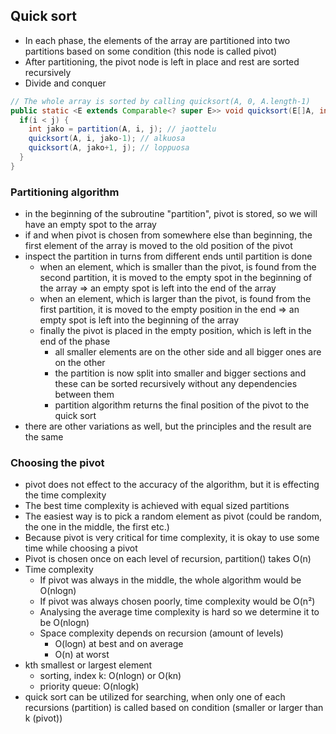 ## Quick sort

- In each phase, the elements of the array are partitioned into two partitions based on some condition (this node is called pivot)
- After partitioning, the pivot node is left in place and rest are sorted recursively
- Divide and conquer

```java
// The whole array is sorted by calling quicksort(A, 0, A.length-1)
public static <E extends Comparable<? super E>> void quicksort(E[]A, int i, int j) {
  if(i < j) {
    int jako = partition(A, i, j); // jaottelu
    quicksort(A, i, jako-1); // alkuosa
    quicksort(A, jako+1, j); // loppuosa
  }
}
```

### Partitioning algorithm

- in the beginning of the subroutine "partition", pivot is stored, so we will have an empty spot to the array
- if and when pivot is chosen from somewhere else than beginning, the first element of the array is moved to the old position of the pivot
- inspect the partition in turns from different ends until partition is done
  - when an element, which is smaller than the pivot, is found from the second partition, it is moved to the empty spot in the beginning of the array => an empty spot is left into the end of the array
  - when an element, which is larger than the pivot, is found from the first partition, it is moved to the empty position in the end => an empty spot is left into the beginning of the array
  - finally the pivot is placed in the empty position, which is left in the end of the phase
    - all smaller elements are on the other side and all bigger ones are on the other
    - the partition is now split into smaller and bigger sections and these can be sorted recursively without any dependencies between them
    - partition algorithm returns the final position of the pivot to the quick sort
- there are other variations as well, but the principles and the result are the same

### Choosing the pivot

- pivot does not effect to the accuracy of the algorithm, but it is effecting the time complexity
- The best time complexity is achieved with equal sized partitions
- The easiest way is to pick a random element as pivot (could be random, the one in the middle, the first etc.)
- Because pivot is very critical for time complexity, it is okay to use some time while choosing a pivot
- Pivot is chosen once on each level of recursion, partition() takes O(n)
- Time complexity
  - If pivot was always in the middle, the whole algorithm would be O(nlogn)
  - If pivot was always chosen poorly, time complexity would be O(n²)
  - Analysing the average time complexity is hard so we determine it to be O(nlogn)
  - Space complexity depends on recursion (amount of levels)
    - O(logn) at best and on average
    - O(n) at worst
- kth smallest or largest element
  - sorting, index k: O(nlogn) or O(kn)
  - priority queue: O(nlogk)
- quick sort can be utilized for searching, when only one of each recursions (partition) is called based on condition (smaller or larger than k (pivot))
